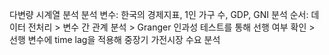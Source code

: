 다변량 시계열 분석
분석 변수: 한국의 경제지표, 1인 가구 수, GDP, GNI
분석 순서: 데이터 전처리 > 변수 간 관계 분석 > Granger 인과성 테스트를 통해 선행 여부 확인 > 선행 변수에 time lag을 적용해 중장기 가전시장 수요 분석
